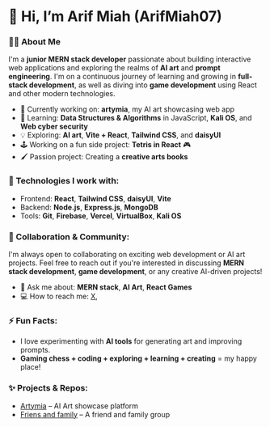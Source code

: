 # 👋 Hi, I’m Arif Miah (ArifMiah07)

### 👨‍💻 About Me
I'm a **junior MERN stack developer** passionate about building interactive web applications and exploring the realms of **AI art** and **prompt engineering**. I'm on a continuous journey of learning and growing in **full-stack development**, as well as diving into **game development** using React and other modern technologies.

- 🔭 Currently working on: **artymia**, my AI art showcasing web app
- 🌱 Learning: **Data Structures & Algorithms** in JavaScript, **Kali OS**, and **Web cyber security**
- 💡 Exploring: **AI art**, **Vite + React**, **Tailwind CSS**, and **daisyUI**
- 🕹️ Working on a fun side project: **Tetris in React** 🎮
- 🖌️ Passion project: Creating a **creative arts books**

### 💼 Technologies I work with:
- Frontend: **React**, **Tailwind CSS**, **daisyUI**, **Vite**
- Backend: **Node.js**, **Express.js**, **MongoDB**
- Tools: **Git**, **Firebase**, **Vercel**, **VirtualBox**, **Kali OS**

### 🤝 Collaboration & Community:
I'm always open to collaborating on exciting web development or AI art projects. Feel free to reach out if you're interested in discussing **MERN stack development**, **game development**, or any creative AI-driven projects!

- 💬 Ask me about: **MERN stack**, **AI Art**, **React Games**
- 💻 How to reach me: [X](https://x.com/ArifMiah01), <!-- [LinkedIn](https://linkedin.com/in/yourhandle) -->

### ⚡ Fun Facts:
- I love experimenting with **AI tools** for generating art and improving prompts.
- **Gaming chess + coding + exploring + learning + creating** = my happy place!

### ✨ Projects & Repos:
- [Artymia](https://github.com/ArifMiah07/artymia) – AI Art showcase platform
- [Friens and family](https://xfnf.netlify.app/) – A friend and family group

<!---
ArifMiah07/ArifMiah07 is a ✨ special ✨ repository because its `README.md` (this file) appears on your GitHub profile.
You can click the Preview link to take a look at your changes.
--->

